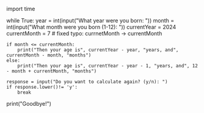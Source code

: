 import time

while True:
    year = int(input("What year were you born: "))
    month = int(input("What month were you born (1-12): "))
    currentYear = 2024
    currentMonth = 7  # fixed typo: currnetMonth -> currentMonth

    if month <= currentMonth:
        print("Then your age is", currentYear - year, "years, and", currentMonth - month, "months")
    else:
        print("Then your age is", currentYear - year - 1, "years, and", 12 - month + currentMonth, "months")

    response = input("Do you want to calculate again? (y/n): ")
    if response.lower()!= 'y':
        break

print("Goodbye!")
